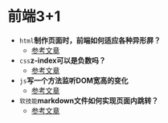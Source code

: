 # 前端3+1
- `html`**制作页面时，前端如何适应各种异形屏？**
    - [参考文章](https://blog.csdn.net/qq_34020571/article/details/78923089)
- `css`**z-index可以是负数吗？**
    - [参考文章](https://www.cnblogs.com/leftJS/p/11063683.html)
- `js`**写一个方法监听DOM宽高的变化**
    - [参考文章](https://blog.csdn.net/D_bel/article/details/97158504)
- `软技能`**markdown文件如何实现页面内跳转？**
    - [参考文章](https://www.jianshu.com/p/73733659e639)